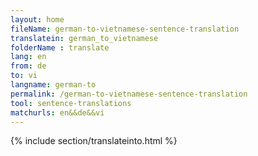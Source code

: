 ```yaml
---
layout: home
fileName: german-to-vietnamese-sentence-translation
translatein: german_to_vietnamese
folderName : translate
lang: en
from: de
to: vi
langname: german-to
permalink: /german-to-vietnamese-sentence-translation
tool: sentence-translations
matchurls: en&&de&&vi
---
```

{% include section/translateinto.html %}
